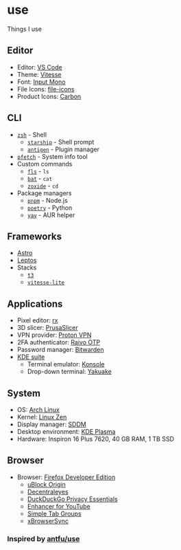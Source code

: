 # use

Things I use

## Editor

- Editor: [VS Code](https://code.visualstudio.com/)
- Theme: [Vitesse](https://marketplace.visualstudio.com/items?itemName=antfu.theme-vitesse)
- Font: [Input Mono](https://input.djr.com/)
- File Icons: [file-icons](https://marketplace.visualstudio.com/items?itemName=file-icons.file-icons)
- Product Icons: [Carbon](https://marketplace.visualstudio.com/items?itemName=antfu.icons-carbon)

## CLI

- [`zsh`](https://zsh.sourceforge.io/) - Shell
  - [`starship`](https://starship.rs/) - Shell prompt
  - [`antigen`](https://github.com/zsh-users/antigen) - Plugin manager
- [`pfetch`](https://github.com/dylanaraps/pfetch) - System info tool
- Custom commands
  - [`fls`](https://github.com/saethlin/fls) - `ls`
  - [`bat`](https://github.com/sharkdp/bat) - `cat`
  - [`zoxide`](https://github.com/ajeetdsouza/zoxide) - `cd`
- Package managers
  - [`pnpm`](https://pnpm.io/) - Node.js
  - [`poetry`](https://python-poetry.org/) - Python
  - [`yay`](https://github.com/Jguer/yay) - AUR helper

## Frameworks

- [Astro](https://astro.build/)
- [Leptos](https://github.com/leptos-rs/leptos)
- Stacks
  - [`t3`](https://create.t3.gg/)
  - [`vitesse-lite`](https://github.com/antfu/vitesse-lite)

## Applications

- Pixel editor: [rx](https://rx.cloudhead.io/)
- 3D slicer: [PrusaSlicer](https://github.com/prusa3d/PrusaSlicer)
- VPN provider: [Proton VPN](https://protonvpn.com/)
- 2FA authenticator: [Raivo OTP](https://raivo-otp.com/)
- Password manager: [Bitwarden](https://bitwarden.com/)
- [KDE suite](https://apps.kde.org/)
  - Terminal emulator: [Konsole](https://konsole.kde.org/)
  - Drop-down terminal: [Yakuake](https://apps.kde.org/yakuake/)

## System

- OS: [Arch Linux](https://archlinux.org/)
- Kernel: [Linux Zen](https://github.com/zen-kernel/zen-kernel)
- Display manager: [SDDM](https://github.com/sddm/sddm)
- Desktop environment: [KDE Plasma](https://kde.org/plasma-desktop/)
- Hardware: Inspiron 16 Plus 7620, 40 GB RAM, 1 TB SSD

## Browser

- Browser: [Firefox Developer Edition](https://www.mozilla.org/en-US/firefox/all/#product-desktop-developer)
  - [uBlock Origin](https://addons.mozilla.org/en-US/firefox/addon/ublock-origin/)
  - [Decentraleyes](https://addons.mozilla.org/en-US/firefox/addon/decentraleyes/)
  - [DuckDuckGo Privacy Essentials](https://addons.mozilla.org/en-US/firefox/addon/duckduckgo-for-firefox/)
  - [Enhancer for YouTube](https://addons.mozilla.org/en-US/firefox/addon/enhancer-for-youtube/)
  - [Simple Tab Groups](https://addons.mozilla.org/en-US/firefox/addon/simple-tab-groups/)
  - [xBrowserSync](https://addons.mozilla.org/en-US/firefox/addon/simple-tab-groups/)

### Inspired by [antfu/use](https://github.com/antfu/use)
